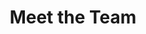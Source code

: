 ---
widget: people

# Activate this widget? true/false
active: true

# This file represents a page section.
headless: true

# Order that this section appears on the page.
weight: 20

# ... Put Your Section Options Here (title etc.) ...

title: Meet the Team

content:
  # Choose which groups/teams of users to display.
  #   Edit `user_groups` in each user's profile to add them to one or more of these groups.
  user_groups:
    - Graduate Students
    - Undergraduate Students
    - Alumni


design:
  # Show user's social networking links? (true/false)
  show_social: true
  # Show user's interests? (true/false)
  show_interests: true
  # Show user's role?
  show_role: true
  # Show user's organizations/affiliations?
  show_organizations: false
---